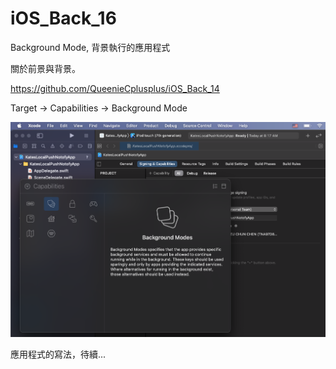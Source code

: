 # iOS_Back_16
Background Mode, 背景執行的應用程式

關於前景與背景。

https://github.com/QueenieCplusplus/iOS_Back_14

Target -> Capabilities -> Background Mode

 ![](https://raw.githubusercontent.com/QueenieCplusplus/iOS_Back_16/main/Background%20Mode.png)
 
 應用程式的寫法，待續...
